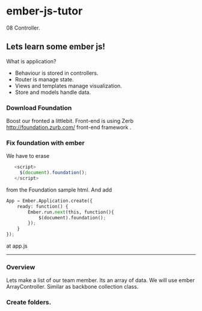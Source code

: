 ember-js-tutor
==============
08 Controller.

Lets learn some ember js!
-------------------------

What is application? 
* Behaviour is stored in controllers. 
* Router is manage state. 
* Views and templates manage visualization. 
* Store and models handle data. 

### Download Foundation
Boost our fronted a littlebit.
Front-end is using Zerb http://foundation.zurb.com/ front-end framework .

### Fix foundation with ember
We have to erase 
```javascript
   <script>
     $(document).foundation();
   </script>
```
from the Foundation sample html.
And add
```python
App = Ember.Application.create({
    ready: function() {
        Ember.run.next(this, function(){ 
            $(document).foundation(); 
        });
    }       
});
```
at app.js

---

### Overview

Lets make a list of our team member. 
Its an array of data.
We will use ember ArrayController. Similar as backbone collection class.

### Create folders.


